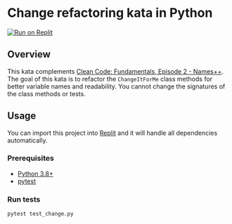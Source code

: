 # Change refactoring kata in Python

[![Run on Replit](https://replit.com/badge/github/megabyde/change-refactoring-python-kata)](https://replit.com/new/github/megabyde/change-refactoring-python-kata)

## Overview

This kata complements [Clean Code: Fundamentals, Episode 2 - Names++](https://cleancoders.com/episode/clean-code-episode-2).
The goal of this kata is to refactor the `ChangeItForMe` class
methods for better variable names and readability. You cannot change
the signatures of the class methods or tests.

## Usage

You can import this project into [Replit](https://replit.com)
and it will handle all dependencies automatically.

### Prerequisites

* [Python 3.8+](https://www.python.org/)
* [pytest](https://pytest.org)

### Run tests

```console
pytest test_change.py
```
